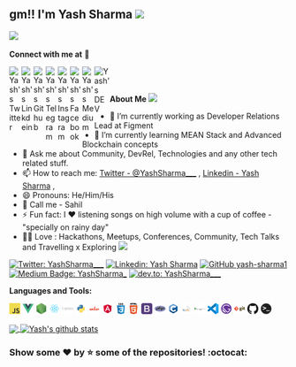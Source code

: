 ## **gm!! I'm Yash Sharma** <img src="https://github.com/TheDudeThatCode/TheDudeThatCode/blob/master/Assets/Hi.gif" width="25"> 

![](https://media.giphy.com/media/2FayYXU90QS9MmAIo/giphy.gif)

**Connect with me at** 🚀

<a href="https://twitter.com/YashSharma___">
  <img align="left" alt="Yash's Twitter" width="22px" src="https://cdn.jsdelivr.net/npm/simple-icons@v3/icons/twitter.svg" />
</a>
<a href="https://linkedin.com/in/sharma-yash">
  <img align="left" alt="Yash's Linkdein" width="22px" src="https://cdn.jsdelivr.net/npm/simple-icons@v3/icons/linkedin.svg" />
</a>
<a href="https://github.com/yash-sharma1">
  <img align="left" alt="Yash's Github" width="22px" src="https://cdn.jsdelivr.net/npm/simple-icons@v3/icons/github.svg" />
</a>
<a href="https://t.me/Yash_Sharma">
  <img align="left" alt="Yash's Telegram" width="22px" src="https://cdn.jsdelivr.net/npm/simple-icons@v3/icons/telegram.svg" />
</a>
<a href="https://instagram.com/yashsharma.dev">
  <img align="left" alt="Yash's Instagram" width="22px" src="https://cdn.jsdelivr.net/npm/simple-icons@v3/icons/instagram.svg" />
</a>
<a href="https://www.facebook.com/yashsharma.dev/">
  <img align="left" alt="Yash's Facebook" width="22px" src="https://cdn.jsdelivr.net/npm/simple-icons@v3/icons/facebook.svg" />
</a>
<a href="https://www.medium.com/YashSharma_/">
  <img align="left" alt="Yash's Medium" width="22px" src="https://cdn.jsdelivr.net/npm/simple-icons@3.11.0/icons/medium.svg" />
</a>
<a href="https://www.dev.to/YashSharma___/">
  <img align="left" alt="Yash's DEV" width="28px" src="https://cdn.jsdelivr.net/npm/simple-icons@3.11.0/icons/dev-dot-to.svg" />
</a>
<br/>
<br/>

**About Me** <img src="https://github.com/TheDudeThatCode/TheDudeThatCode/blob/master/Assets/Developer.gif" width="42">

- 🔭 I’m currently working as Developer Relations Lead at Figment
- 🌱 I’m currently learning MEAN Stack and Advanced Blockchain concepts
- 💬 Ask me about Community, DevRel, Technologies and any other tech related stuff.
- 📫 How to reach me: [Twitter - @YashSharma___](https://twitter.com/YashSharma___) , [Linkedin - Yash Sharma](https://linkedin.com/in/sharma-yash) ,
- 😄 Pronouns: He/Him/His
- 🤠 Call me - Sahil
- ⚡ Fun fact: I ❤ listening songs on high volume with a cup of coffee - "specially on rainy day"
- 👨‍💻 Love : Hackathons, Meetups, Conferences, Community, Tech Talks and Travelling x Exploring <img src="https://github.com/TheDudeThatCode/TheDudeThatCode/blob/master/Assets/Earth.gif" width="24">


[![Twitter: YashSharma___](https://img.shields.io/twitter/follow/YashSharma___?style=social)](https://twitter.com/YashSharma___)
[![Linkedin: Yash Sharma](https://img.shields.io/badge/-YashSharma-blue?style=flat-square&logo=Linkedin&logoColor=white&link=https://www.linkedin.com/in/sharma-yash/)](https://www.linkedin.com/in/sharma-yash/)
[![GitHub yash-sharma1](https://img.shields.io/github/followers/yash-sharma1?label=follow&style=social)](https://github.com/yashsharma1)
[![Medium Badge: YashSharma_](https://img.shields.io/badge/@YashSharma_-03a57a?style=flat-square&labelColor=000000&logo=Medium&link=https://medium.com/@YashSharma_/)](https://medium.com/@YashSharma_/)
[![dev.to: YashSharma___](https://img.shields.io/badge/@YashSharma___-%230A0A0A.svg?&style=flat-square&labelColor=000000&logo=dev.to&link=https://dev.to/@YashSharma___/)](https://dev.to/@YashSharma___)
<!-- [![website](https://img.shields.io/badge/PortfolioWebsite-NameOfWebsite-2648ff?style=flat-square&logo=google-chrome)](https://WebsiteDomain/) -->

**Languages and Tools:**  

<code><img height="20" src="https://raw.githubusercontent.com/github/explore/80688e429a7d4ef2fca1e82350fe8e3517d3494d/topics/javascript/javascript.png"></code>
<code><img height="20" src="https://raw.githubusercontent.com/github/explore/80688e429a7d4ef2fca1e82350fe8e3517d3494d/topics/vue/vue.png"></code>
<code><img height="20" src="https://raw.githubusercontent.com/github/explore/80688e429a7d4ef2fca1e82350fe8e3517d3494d/topics/nodejs/nodejs.png"></code>
<code><img height="20" src="https://raw.githubusercontent.com/github/explore/80688e429a7d4ef2fca1e82350fe8e3517d3494d/topics/react/react.png"></code>
<code><img height="20" src="https://raw.githubusercontent.com/github/explore/80688e429a7d4ef2fca1e82350fe8e3517d3494d/topics/express/express.png"></code>
<code><img height="20" src="https://raw.githubusercontent.com/github/explore/80688e429a7d4ef2fca1e82350fe8e3517d3494d/topics/python/python.png"></code>
<code><img height="20" src="https://raw.githubusercontent.com/github/explore/80688e429a7d4ef2fca1e82350fe8e3517d3494d/topics/ember/ember.png"></code>
<code><img height="20" src="https://raw.githubusercontent.com/github/explore/80688e429a7d4ef2fca1e82350fe8e3517d3494d/topics/angular/angular.png"></code>
<code><img height="20" src="https://raw.githubusercontent.com/github/explore/80688e429a7d4ef2fca1e82350fe8e3517d3494d/topics/css/css.png"></code>
<code><img height="20" src="https://raw.githubusercontent.com/github/explore/80688e429a7d4ef2fca1e82350fe8e3517d3494d/topics/html/html.png"></code>
<code><img height="20" src="https://raw.githubusercontent.com/github/explore/80688e429a7d4ef2fca1e82350fe8e3517d3494d/topics/bootstrap/bootstrap.png"></code>
<code><img height="20" src="https://raw.githubusercontent.com/github/explore/80688e429a7d4ef2fca1e82350fe8e3517d3494d/topics/php/php.png"></code>
<code><img height="20" src="https://raw.githubusercontent.com/github/explore/80688e429a7d4ef2fca1e82350fe8e3517d3494d/topics/c/c.png"></code>
<code><img height="20" src="https://raw.githubusercontent.com/github/explore/80688e429a7d4ef2fca1e82350fe8e3517d3494d/topics/mysql/mysql.png"></code>
<code><img height="20" src="https://raw.githubusercontent.com/github/explore/80688e429a7d4ef2fca1e82350fe8e3517d3494d/topics/mongodb/mongodb.png"></code>
<code><img height="20" src="https://raw.githubusercontent.com/github/explore/80688e429a7d4ef2fca1e82350fe8e3517d3494d/topics/visual-studio-code/visual-studio-code.png"></code>
<code><img height="20" src="https://raw.githubusercontent.com/github/explore/e94815998e4e0713912fed477a1f346ec04c3da2/topics/gatsby/gatsby.png"></code>
<code><img height="20" src="https://raw.githubusercontent.com/github/explore/80688e429a7d4ef2fca1e82350fe8e3517d3494d/topics/git/git.png"></code>
<code><img height="20" src="https://raw.githubusercontent.com/github/explore/78df643247d429f6cc873026c0622819ad797942/topics/github/github.png"></code>
<code><img height="20" src="https://raw.githubusercontent.com/github/explore/80688e429a7d4ef2fca1e82350fe8e3517d3494d/topics/terminal/terminal.png"></code>


<a href="https://github.com/yash-sharma1">
  <img align="center" src="https://github-readme-stats.vercel.app/api/top-langs/?username=yash-sharma1&theme=light&hide_langs_below=1" />
</a>
<a href="https://github.com/yash-sharma1">
 <img align="center" src="https://github-readme-stats.vercel.app/api?username=yash-sharma1&show_icons=true&theme=dracula&line_height=27" alt="Yash's github stats"/>
</a>

### Show some ❤️ by ⭐ some of the repositories! :octocat:
